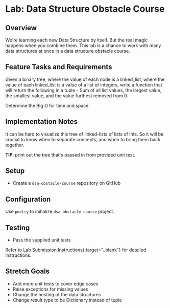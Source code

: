# Lab: Data Structure Obstacle Course

## Overview

We're learning each new Data Structure by itself. But the real magic happens when you combine them.  This lab is a chance to work with many data structures at once in a data structure obstacle course.

## Feature Tasks and Requirements

Given a binary tree, where the value of each node is a linked_list, where the value of each linked_list is a value of a list of integers, write a function that will return the following in a tuple -  Sum of all list values, the largest value, the smallest value, and the value furthest removed from 0.

Determine the Big O for time and space.

## Implementation Notes

It can be hard to visualize this tree of linked-lists of lists of ints. So it will be crucial to know when to separate concepts, and when to bring them back together.

**TIP**: print out the tree that's passed in from provided unit test.

## Setup

- Create a `dsa-obstacle-course` repository on GitHub

## Configuration

Use `poetry` to initialize `dsa-obstacle-course` project.

## Testing

- Pass the supplied unit tests

Refer to [Lab Submission Instructions](../../../reference/submission-instructions/labs/){:target="_blank"} for detailed instructions.

## Stretch Goals

- Add more unit tests to cover edge cases
- Raise exceptions for missing values
- Change the nesting of the data structures
- Change result type to be Dictionary instead of tuple
